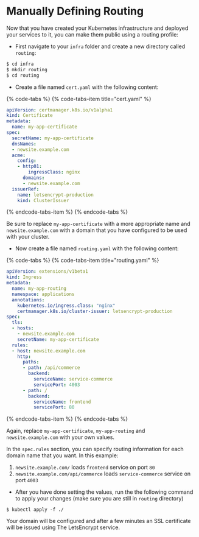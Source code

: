 # Manually Defining Routing

Now that you have created your Kubernetes infrastructure and deployed your services to it, you can make them public using a routing profile:

* First navigate to your `infra` folder and create a new directory called `routing`:

```bash
$ cd infra
$ mkdir routing
$ cd routing 
```

* Create a file named `cert.yaml` with the following content:

{% code-tabs %}
{% code-tabs-item title="cert.yaml" %}
```yaml
apiVersion: certmanager.k8s.io/v1alpha1
kind: Certificate
metadata:
  name: my-app-certificate
spec:
  secretName: my-app-certificate
  dnsNames:
  - newsite.example.com
  acme:
    config:
    - http01:
        ingressClass: nginx
      domains:
      - newsite.example.com
  issuerRef:
    name: letsencrypt-production
    kind: ClusterIssuer

```
{% endcode-tabs-item %}
{% endcode-tabs %}

Be sure to replace `my-app-certificate` with a more appropriate name and `newsite.example.com` with a domain that you have configured to be used with your cluster.

* Now create a file named `routing.yaml` with the following content:

{% code-tabs %}
{% code-tabs-item title="routing.yaml" %}
```yaml
apiVersion: extensions/v1beta1
kind: Ingress
metadata:
  name: my-app-routing
  namespace: applications
  annotations:
    kubernetes.io/ingress.class: "nginx"
    certmanager.k8s.io/cluster-issuer: letsencrypt-production
spec:
  tls:
  - hosts:
    - newsite.example.com
    secretName: my-app-certificate
  rules:
  - host: newsite.example.com
    http:
      paths:
      - path: /api/commerce
        backend:
          serviceName: service-commerce
          servicePort: 4003
      - path: /
        backend:
          serviceName: frontend
          servicePort: 80

```
{% endcode-tabs-item %}
{% endcode-tabs %}

Again, replace `my-app-certificate`, `my-app-routing` and `newsite.example.com` with your own values.

In the `spec.rules` section, you can specify routing information for each domain name that you want. In this example:

1. `newsite.example.com/` loads `frontend` service on port `80`
2. `newsite.example.com/api/commerce` loads `service-commerce` service on port `4003` 

* After you have done setting the values, run the the following command to apply your changes \(make sure you are still in `routing` directory\)

```text
$ kubectl apply -f ./
```

Your domain will be configured and after a few minutes an SSL certificate will be issued using The LetsEncrypt service.

